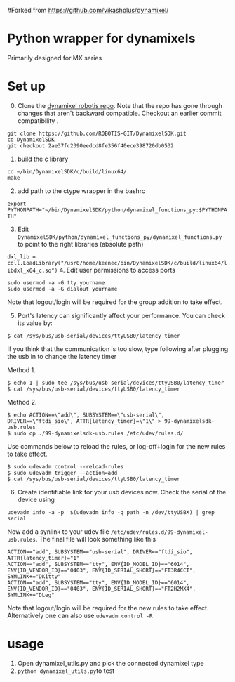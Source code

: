 #Forked from https://github.com/vikashplus/dynamixel/
# Python wrapper for dynamixels
Primarily designed for MX series

# Set up
0. Clone the [dynamixel robotis repo](https://github.com/ROBOTIS-GIT/DynamixelSDK.git). 
Note that the repo has gone through changes that aren't backward compatible. Checkout an earlier commit compatibility .
```
git clone https://github.com/ROBOTIS-GIT/DynamixelSDK.git  
cd DynamixelSDK
git checkout 2ae37fc2390eedcd8fe356f40ece398720db0532 
```

1. build the c library

```
cd ~/bin/DynamixelSDK/c/build/linux64/ 
make 
```

2. add path to the ctype wrapper in the bashrc 

```export PYTHONPATH="~/bin/DynamixelSDK/python/dynamixel_functions_py:$PYTHONPATH"``` 

3. Edit `DynamixelSDK/python/dynamixel_functions_py/dynamixel_functions.py` to point to the right libraries (absolute path)


```dxl_lib = cdll.LoadLibrary("/usr0/home/keenec/bin/DynamixelSDK/c/build/linux64/libdxl_x64_c.so")```
4. Edit user permissions to access ports

```
sudo usermod -a -G tty yourname
sudo usermod -a -G dialout yourname
```
Note that logout/login will be required for the group addition to take effect.

5. Port's latency can significantly affect your performance. You can check its value by:
 ```
 $ cat /sys/bus/usb-serial/devices/ttyUSB0/latency_timer
 ```

 If you think that the communication is too slow, type following after plugging the usb in to change the latency timer

Method 1. 
 ```Type following (you should do this everytime when the usb once was plugged out or the connection was dropped)
 $ echo 1 | sudo tee /sys/bus/usb-serial/devices/ttyUSB0/latency_timer
 $ cat /sys/bus/usb-serial/devices/ttyUSB0/latency_timer
 ```

 Method 2. 
 ```If you want to set it as be done automatically, and don't want to do above everytime, make rules file in /etc/udev/rules.d/. For example,
 $ echo ACTION==\"add\", SUBSYSTEM==\"usb-serial\", DRIVER==\"ftdi_sio\", ATTR{latency_timer}=\"1\" > 99-dynamixelsdk-usb.rules
 $ sudo cp ./99-dynamixelsdk-usb.rules /etc/udev/rules.d/
 ```
 Use commands below to reload the rules, or log-off+login for the new rules to take effect.
 ```
 $ sudo udevadm control --reload-rules
 $ sudo udevadm trigger --action=add
 $ cat /sys/bus/usb-serial/devices/ttyUSB0/latency_timer
 ```

6. Create identifiable link for your usb devices now. Check the serial of the device using
```
udevadm info -a -p  $(udevadm info -q path -n /dev/ttyUSBX) | grep serial
```
Now add a synlink to your udev file `/etc/udev/rules.d/99-dynamixel-usb.rules`. The final file will look something like this
```
ACTION=="add", SUBSYSTEM=="usb-serial", DRIVER=="ftdi_sio", ATTR{latency_timer}="1"
ACTION=="add", SUBSYSTEM=="tty", ENV{ID_MODEL_ID}=="6014", ENV{ID_VENDOR_ID}=="0403", ENV{ID_SERIAL_SHORT}=="FT3R4CCT", SYMLINK+="DKitty"
ACTION=="add", SUBSYSTEM=="tty", ENV{ID_MODEL_ID}=="6014", ENV{ID_VENDOR_ID}=="0403", ENV{ID_SERIAL_SHORT}=="FT2H2MX4", SYMLINK+="DLeg"
```
Note that logout/login will be required for the new rules to take effect. Alternatively one can also use `udevadm control -R`


# usage
1. Open dynamixel_utils.py and pick the connected dynamixel type 
2. `python dynamixel_utils.py`to test

